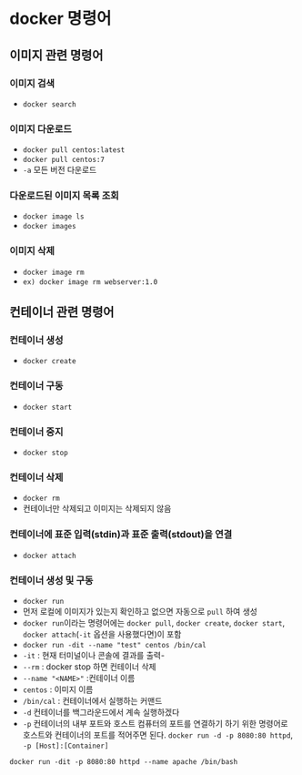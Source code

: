 # docker 명령어

## 이미지 관련 명령어
### 이미지 검색
- `docker search`
### 이미지 다운로드
- `docker pull centos:latest`
- `docker pull centos:7`
- `-a` 모든 버전 다운로드
### 다운로드된 이미지 목록 조회 
- `docker image ls`
- `docker images`
### 이미지 삭제
- `docker image rm`
- `ex) docker image rm webserver:1.0`

## 컨테이너 관련 명령어
### 컨테이너 생성
- `docker create`
### 컨테이너 구동
- `docker start`
### 컨테이너 중지
- `docker stop`
### 컨테이너 삭제
- `docker rm`
- 컨테이너만 삭제되고 이미지는 삭제되지 않음
### 컨테이너에 표준 입력(stdin)과 표준 출력(stdout)을 연결
- `docker attach`
### 컨테이너 생성 및  구동
- `docker run`
- 먼저 로컬에 이미지가 있는지 확인하고 없으면 자동으로 `pull` 하여 생성
- `docker run`이라는 명령어에는 `docker pull`, `docker create`, `docker start`, `docker attach`(`-it` 옵션을 사용했다면)이 포함  
- `docker run -dit --name "test" centos /bin/cal`
- `-it` : 현재 터미널이나 콘솔에 결과를 출력- 
-  `--rm` : docker stop 하면 컨테이너 삭제
-  `--name "<NAME>"` :컨테이너 이름
-  `centos` : 이미지 이름
-  `/bin/cal` : 컨테이너에서 실행하는 커맨드
- `-d` 컨테이너를 백그라운드에서 계속 실행하겠다
- `-p` 컨테이너의 내부 포트와 호스트 컴퓨터의 포트를 연결하기 하기 위한 명령어로 호스트와 컨테이너의 포트를 적어주면 된다. `docker run -d -p 8080:80 httpd`, `-p [Host]:[Container]`
```
docker run -dit -p 8080:80 httpd --name apache /bin/bash
```
